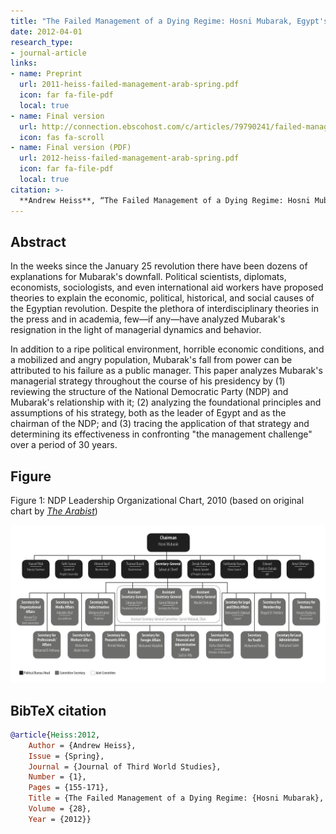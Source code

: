 ```yaml
---
title: "The Failed Management of a Dying Regime: Hosni Mubarak, Egypt's National Democratic Party, and the January 25 Revolution"
date: 2012-04-01
research_type: 
- journal-article
links:
- name: Preprint
  url: 2011-heiss-failed-management-arab-spring.pdf
  icon: far fa-file-pdf
  local: true
- name: Final version
  url: http://connection.ebscohost.com/c/articles/79790241/failed-management-dying-regime-hosni-mubarak-egypts-national-democratic-party-january-25-revolution
  icon: fas fa-scroll
- name: Final version (PDF)
  url: 2012-heiss-failed-management-arab-spring.pdf
  icon: far fa-file-pdf
  local: true
citation: >-
  **Andrew Heiss**, “The Failed Management of a Dying Regime: Hosni Mubarak, Egypt’s National Democratic Party, and the January 25 Revolution,” *Journal of Third World Studies* 28, no. 1 (Spring 2012): 155–171, no doi.
---
```


## Abstract

In the weeks since the January 25 revolution there have been dozens of explanations for Mubarak's downfall. Political scientists, diplomats, economists, sociologists, and even international aid workers have proposed theories to explain the economic, political, historical, and social causes of the Egyptian revolution. Despite the plethora of interdisciplinary theories in the press and in academia, few—if any—have analyzed Mubarak's resignation in the light of managerial dynamics and behavior.

In addition to a ripe political environment, horrible economic conditions, and a mobilized and angry population, Mubarak's fall from power can be attributed to his failure as a public manager. This paper analyzes Mubarak's managerial strategy throughout the course of his presidency by (1) reviewing the structure of the National Democratic Party (NDP) and Mubarak's relationship with it; (2) analyzing the foundational principles and assumptions of his strategy‚ both as the leader of Egypt and as the chairman of the NDP; and (3) tracing the application of that strategy and determining its effectiveness in confronting "the management challenge" over a period of 30 years.


## Figure

Figure 1: NDP Leadership Organizational Chart, 2010 (based on original chart by [*The Arabist*](https://arabist.net/blog/2011/1/31/the-whos-who-of-the-has-beens.html))

![Figure 1: NDP Leadership Organizational Chart, 2010](jtws-12_fig1.png)


## BibTeX citation

```bibtex
@article{Heiss:2012,
    Author = {Andrew Heiss},
    Issue = {Spring},
    Journal = {Journal of Third World Studies},
    Number = {1},
    Pages = {155-171},
    Title = {The Failed Management of a Dying Regime: {Hosni Mubarak}, {Egypt's National Democratic Party}, and the {January} 25 Revolution},
    Volume = {28},
    Year = {2012}}
```
